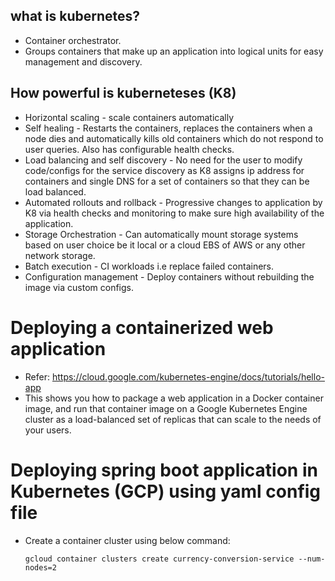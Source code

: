 ## what is kubernetes? 
* Container orchestrator.
* Groups containers that make up an application into logical units for easy management and discovery.
## How powerful is kuberneteses (K8)
* Horizontal scaling - scale containers automatically
* Self healing - Restarts the containers, replaces the containers when a node dies and automatically kills old containers which do not respond to user queries. Also has configurable health checks.
* Load balancing and self discovery - No need for the user to modify code/configs for the service discovery as K8 assigns ip address for containers and single DNS for a set of containers so that they can be load balanced.
* Automated rollouts and rollback - Progressive changes to application by K8 via health checks and monitoring to make sure high availability of the application.
* Storage Orchestration - Can automatically mount storage systems based on user choice be it local or a cloud EBS of AWS or any other network storage.
* Batch execution - CI workloads i.e replace failed containers.
* Configuration management - Deploy containers without rebuilding the image via custom configs.
# Deploying a containerized web application
* Refer: https://cloud.google.com/kubernetes-engine/docs/tutorials/hello-app
* This shows you how to package a web application in a Docker container image, and run that container image on a Google Kubernetes Engine cluster as a load-balanced set of replicas that can scale to the needs of your users.
# Deploying spring boot application in Kubernetes (GCP) using yaml config file
* Create a container cluster using below command:
    ```
    gcloud container clusters create currency-conversion-service --num-nodes=2
    ```
